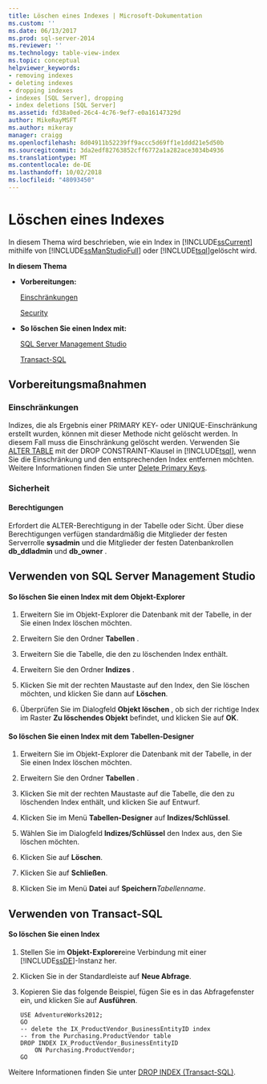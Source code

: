 ```yaml
---
title: Löschen eines Indexes | Microsoft-Dokumentation
ms.custom: ''
ms.date: 06/13/2017
ms.prod: sql-server-2014
ms.reviewer: ''
ms.technology: table-view-index
ms.topic: conceptual
helpviewer_keywords:
- removing indexes
- deleting indexes
- dropping indexes
- indexes [SQL Server], dropping
- index deletions [SQL Server]
ms.assetid: fd38a0ed-26c4-4c76-9ef7-e0a16147329d
author: MikeRayMSFT
ms.author: mikeray
manager: craigg
ms.openlocfilehash: 8d04911b52239ff9accc5d69ff1e1ddd21e5d50b
ms.sourcegitcommit: 3da2edf82763852cff6772a1a282ace3034b4936
ms.translationtype: MT
ms.contentlocale: de-DE
ms.lasthandoff: 10/02/2018
ms.locfileid: "48093450"
---
```

# <a name="delete-an-index"></a>Löschen eines Indexes
  In diesem Thema wird beschrieben, wie ein Index in [!INCLUDE[ssCurrent](../../includes/sscurrent-md.md)] mithilfe von [!INCLUDE[ssManStudioFull](../../includes/ssmanstudiofull-md.md)] oder [!INCLUDE[tsql](../../includes/tsql-md.md)]gelöscht wird.  
  
 **In diesem Thema**  
  
-   **Vorbereitungen:**  
  
     [Einschränkungen](#Restrictions)  
  
     [Security](#Security)  
  
-   **So löschen Sie einen Index mit:**  
  
     [SQL Server Management Studio](#SSMSProcedure)  
  
     [Transact-SQL](#TsqlProcedure)  
  
##  <a name="BeforeYouBegin"></a> Vorbereitungsmaßnahmen  
  
###  <a name="Restrictions"></a> Einschränkungen  
 Indizes, die als Ergebnis einer PRIMARY KEY- oder UNIQUE-Einschränkung erstellt wurden, können mit dieser Methode nicht gelöscht werden. In diesem Fall muss die Einschränkung gelöscht werden. Verwenden Sie [ALTER TABLE](/sql/t-sql/statements/alter-table-transact-sql) mit der DROP CONSTRAINT-Klausel in [!INCLUDE[tsql](../../includes/tsql-md.md)], wenn Sie die Einschränkung und den entsprechenden Index entfernen möchten. Weitere Informationen finden Sie unter [Delete Primary Keys](../tables/delete-primary-keys.md).  
  
###  <a name="Security"></a> Sicherheit  
  
####  <a name="Permissions"></a> Berechtigungen  
 Erfordert die ALTER-Berechtigung in der Tabelle oder Sicht. Über diese Berechtigungen verfügen standardmäßig die Mitglieder der festen Serverrolle **sysadmin** und die Mitglieder der festen Datenbankrollen **db_ddladmin** und **db_owner** .  
  
##  <a name="SSMSProcedure"></a> Verwenden von SQL Server Management Studio  
  
#### <a name="to-delete-an-index-by-using-object-explorer"></a>So löschen Sie einen Index mit dem Objekt-Explorer  
  
1.  Erweitern Sie im Objekt-Explorer die Datenbank mit der Tabelle, in der Sie einen Index löschen möchten.  
  
2.  Erweitern Sie den Ordner **Tabellen** .  
  
3.  Erweitern Sie die Tabelle, die den zu löschenden Index enthält.  
  
4.  Erweitern Sie den Ordner **Indizes** .  
  
5.  Klicken Sie mit der rechten Maustaste auf den Index, den Sie löschen möchten, und klicken Sie dann auf **Löschen**.  
  
6.  Überprüfen Sie im Dialogfeld **Objekt löschen** , ob sich der richtige Index im Raster **Zu löschendes Objekt** befindet, und klicken Sie auf **OK**.  
  
#### <a name="to-delete-an-index-using-table-designer"></a>So löschen Sie einen Index mit dem Tabellen-Designer  
  
1.  Erweitern Sie im Objekt-Explorer die Datenbank mit der Tabelle, in der Sie einen Index löschen möchten.  
  
2.  Erweitern Sie den Ordner **Tabellen** .  
  
3.  Klicken Sie mit der rechten Maustaste auf die Tabelle, die den zu löschenden Index enthält, und klicken Sie auf Entwurf.  
  
4.  Klicken Sie im Menü **Tabellen-Designer** auf **Indizes/Schlüssel**.  
  
5.  Wählen Sie im Dialogfeld **Indizes/Schlüssel** den Index aus, den Sie löschen möchten.  
  
6.  Klicken Sie auf **Löschen**.  
  
7.  Klicken Sie auf **Schließen**.  
  
8.  Klicken Sie im Menü **Datei** auf **Speichern***Tabellenname*.  
  
##  <a name="TsqlProcedure"></a> Verwenden von Transact-SQL  
  
#### <a name="to-delete-an-index"></a>So löschen Sie einen Index  
  
1.  Stellen Sie im **Objekt-Explorer**eine Verbindung mit einer [!INCLUDE[ssDE](../../includes/ssde-md.md)]-Instanz her.  
  
2.  Klicken Sie in der Standardleiste auf **Neue Abfrage**.  
  
3.  Kopieren Sie das folgende Beispiel, fügen Sie es in das Abfragefenster ein, und klicken Sie auf **Ausführen**.  
  
    ```  
    USE AdventureWorks2012;  
    GO  
    -- delete the IX_ProductVendor_BusinessEntityID index  
    -- from the Purchasing.ProductVendor table  
    DROP INDEX IX_ProductVendor_BusinessEntityID   
        ON Purchasing.ProductVendor;  
    GO  
    ```  
  
 Weitere Informationen finden Sie unter [DROP INDEX &#40;Transact-SQL&#41;](/sql/t-sql/statements/drop-index-transact-sql).  
  
  
